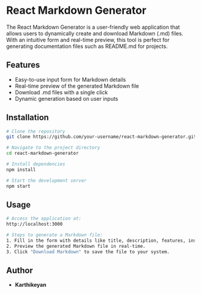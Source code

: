 
# React Markdown Generator

The React Markdown Generator is a user-friendly web application that allows users to 
dynamically create and download Markdown (.md) files. With an intuitive form and 
real-time preview, this tool is perfect for generating documentation files such as 
README.md for projects.

## Features

- Easy-to-use input form for Markdown details
- Real-time preview of the generated Markdown file
- Download .md files with a single click
- Dynamic generation based on user inputs

## Installation

```bash
# Clone the repository
git clone https://github.com/your-username/react-markdown-generator.git

# Navigate to the project directory
cd react-markdown-generator

# Install dependencies
npm install

# Start the development server
npm start
```

## Usage

```bash
# Access the application at:
http://localhost:3000

# Steps to generate a Markdown file:
1. Fill in the form with details like title, description, features, installation steps, etc.
2. Preview the generated Markdown file in real-time.
3. Click "Download Markdown" to save the file to your system.
```

## Author

- **Karthikeyan**

